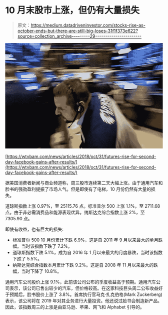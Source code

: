 # 10 月末股市上涨，但仍有大量损失

> 原文：<https://medium.datadriveninvestor.com/stocks-rise-as-october-ends-but-there-are-still-big-loses-31f1f373e622?source=collection_archive---------29----------------------->

![](img/e58fae4f6818268b190229470a5129dc.png)

[https://wtvbam.com/news/articles/2018/oct/31/futures-rise-for-second-day-facebook-gains-after-results/](https://wtvbam.com/news/articles/2018/oct/31/futures-rise-for-second-day-facebook-gains-after-results/)

据美国消费者新闻与商业频道称，周三股市连续第二天大幅上涨。由于通用汽车和脸书的强劲盈利提振了市场人气。但是即使有了电梯，10 月份仍然有大量的损失。

道琼斯指数上涨 0.97%，至 25115.76 点。标准普尔 500 上涨 1.1%，至 2711.68 点。由于非必需消费品和能源表现优异。纳斯达克综合指数上涨 2%，至 7305.90 点。

即使有收益，也有巨大的损失:

*   标准普尔 500 10 月份累计下跌 6.9%，这是自 2011 年 9 月以来最大的单月跌幅。当时该指数下跌了 7.2%。
*   道琼斯指数下跌 5.1%，成为自 2016 年 1 月以来最大的月度暴跌，当时该指数下跌了 5.5%。
*   纳斯达克综合指数本月累计下跌 9.2%。这是自 2008 年 11 月以来最大的跌幅，当时下降了 10.8%。

通用汽车公司股价上涨 9.1%，此前该公司公布的季度收益高于预期。通用汽车公司表示，该公司已售出较少的汽车，但价格较高。在这家科技巨头周二公布收益好于预期后，脸书股价上涨了 3.8%。首席执行官马克·扎克伯格(Mark Zuckerberg)表示，该公司将在 2019 年对其业务进行大量投资。他还说过脸书会制造新产品。因此，该指数周三的上涨是由亚马逊、苹果、网飞和 Alphabet 引导的。